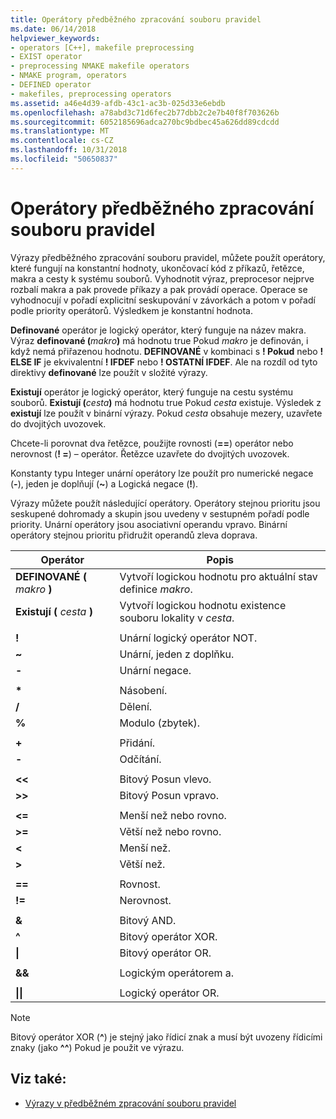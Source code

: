```yaml
---
title: Operátory předběžného zpracování souboru pravidel
ms.date: 06/14/2018
helpviewer_keywords:
- operators [C++], makefile preprocessing
- EXIST operator
- preprocessing NMAKE makefile operators
- NMAKE program, operators
- DEFINED operator
- makefiles, preprocessing operators
ms.assetid: a46e4d39-afdb-43c1-ac3b-025d33e6ebdb
ms.openlocfilehash: a78abd3c71d6fec2b77dbb2c2e7b40f8f703626b
ms.sourcegitcommit: 6052185696adca270bc9bdbec45a626dd89cdcdd
ms.translationtype: MT
ms.contentlocale: cs-CZ
ms.lasthandoff: 10/31/2018
ms.locfileid: "50650837"
---
```

# <a name="makefile-preprocessing-operators"></a>Operátory předběžného zpracování souboru pravidel

Výrazy předběžného zpracování souboru pravidel, můžete použít operátory, které fungují na konstantní hodnoty, ukončovací kód z příkazů, řetězce, makra a cesty k systému souborů. Vyhodnotit výraz, preprocesor nejprve rozbalí makra a pak provede příkazy a pak provádí operace. Operace se vyhodnocují v pořadí explicitní seskupování v závorkách a potom v pořadí podle priority operátorů. Výsledkem je konstantní hodnota.

**Definované** operátor je logický operátor, který funguje na název makra. Výraz **definované (**_makro_**)** má hodnotu true Pokud *makro* je definován, i když nemá přiřazenou hodnotu. **DEFINOVANÉ** v kombinaci s **! Pokud** nebo **! ELSE IF** je ekvivalentní **! IFDEF** nebo **! OSTATNÍ IFDEF**. Ale na rozdíl od tyto direktivy **definované** lze použít v složité výrazy.

**Existují** operátor je logický operátor, který funguje na cestu systému souborů. **Existují (**_cesta_**)** má hodnotu true Pokud *cesta* existuje. Výsledek z **existují** lze použít v binární výrazy. Pokud *cesta* obsahuje mezery, uzavřete do dvojitých uvozovek.

Chcete-li porovnat dva řetězce, použijte rovnosti (**==**) operátor nebo nerovnost (**! =**) – operátor. Řetězce uzavřete do dvojitých uvozovek.

Konstanty typu Integer unární operátory lze použít pro numerické negace (**-**), jeden je doplňují (**~**) a Logická negace (**!**).

Výrazy můžete použít následující operátory. Operátory stejnou prioritu jsou seskupené dohromady a skupin jsou uvedeny v sestupném pořadí podle priority. Unární operátory jsou asociativní operandu vpravo. Binární operátory stejnou prioritu přidružit operandů zleva doprava.

|Operátor|Popis|
|--------------|-----------------|
|**DEFINOVANÉ (** *makro* **)**|Vytvoří logickou hodnotu pro aktuální stav definice *makro*.|
|**Existují (** *cesta* **)**|Vytvoří logickou hodnotu existence souboru lokality v *cesta*.|
|||
|**\!**|Unární logický operátor NOT.|
|**~**|Unární, jeden z doplňku.|
|**-**|Unární negace.|
|||
|**&#42;**|Násobení.|
|**/**|Dělení.|
|**%**|Modulo (zbytek).|
|||
|**+**|Přidání.|
|**-**|Odčítání.|
|||
|**\<\<**|Bitový Posun vlevo.|
|**>>**|Bitový Posun vpravo.|
|||
|**\<=**|Menší než nebo rovno.|
|**>=**|Větší než nebo rovno.|
|**\<**|Menší než.|
|**>**|Větší než.|
|||
|**==**|Rovnost.|
|**\!=**|Nerovnost.|
|||
|**&**|Bitový AND.|
|**^**|Bitový operátor XOR.|
|**&#124;**|Bitový operátor OR.|
|||
|**&&**|Logickým operátorem a.|
|||
|**&#124;&#124;**|Logický operátor OR.|

> [!NOTE]
> Bitový operátor XOR (**^**) je stejný jako řídicí znak a musí být uvozeny řídicími znaky (jako **^^**) Pokud je použit ve výrazu.

## <a name="see-also"></a>Viz také:

- [Výrazy v předběžném zpracování souboru pravidel](../build/expressions-in-makefile-preprocessing.md)
